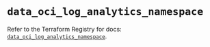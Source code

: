 # `data_oci_log_analytics_namespace`

Refer to the Terraform Registry for docs: [`data_oci_log_analytics_namespace`](https://registry.terraform.io/providers/hashicorp/oci/7.19.0/docs/data-sources/log_analytics_namespace).
